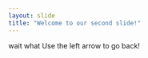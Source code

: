 ```yaml
---
layout: slide
title: "Welcome to our second slide!"
---
```

wait what
Use the left arrow to go back!
